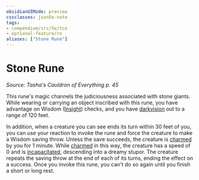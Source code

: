 ```yaml
---
obsidianUIMode: preview
cssclasses: json5e-note
tags:
- compendium/src/5e/tce
- optional-feature/rn
aliases: ["Stone Rune"]
---
```

# Stone Rune
*Source: Tasha's Cauldron of Everything p. 45* 

This rune's magic channels the judiciousness associated with stone giants. While wearing or carrying an object inscribed with this rune, you have advantage on Wisdom ([Insight](../../Rules%20&%20Options/5e%20Rules/skills.md##Insight)) checks, and you have [darkvision](../../Rules%20&%20Options/5e%20Rules/senses.md##darkvision) out to a range of 120 feet.

In addition, when a creature you can see ends its turn within 30 feet of you, you can use your reaction to invoke the rune and force the creature to make a Wisdom saving throw. Unless the save succeeds, the creature is [charmed](../../Rules%20&%20Options/5e%20Rules/conditions.md##charmed) by you for 1 minute. While [charmed](../../Rules%20&%20Options/5e%20Rules/conditions.md##charmed) in this way, the creature has a speed of 0 and is [incapacitated](../../Rules%20&%20Options/5e%20Rules/conditions.md##incapacitated), descending into a dreamy stupor. The creature repeats the saving throw at the end of each of its turns, ending the effect on a success. Once you invoke this rune, you can't do so again until you finish a short or long rest.